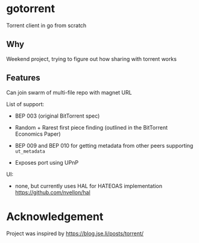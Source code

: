 # gotorrent

Torrent client in go from scratch

## Why

Weekend project, trying to figure out how sharing with torrent works

## Features

Can join swarm of multi-file repo with magnet URL

List of support:

- BEP 003 (original BitTorrent spec)

- Random + Rarest first piece finding (outlined in the BitTorrent Economics Paper)

- BEP 009 and BEP 010 for getting metadata from other peers supporting `ut_metadata`

- Exposes port using UPnP

UI:

- none, but currently uses HAL for HATEOAS implementation https://github.com/nvellon/hal

# Acknowledgement

Project was inspired by https://blog.jse.li/posts/torrent/
